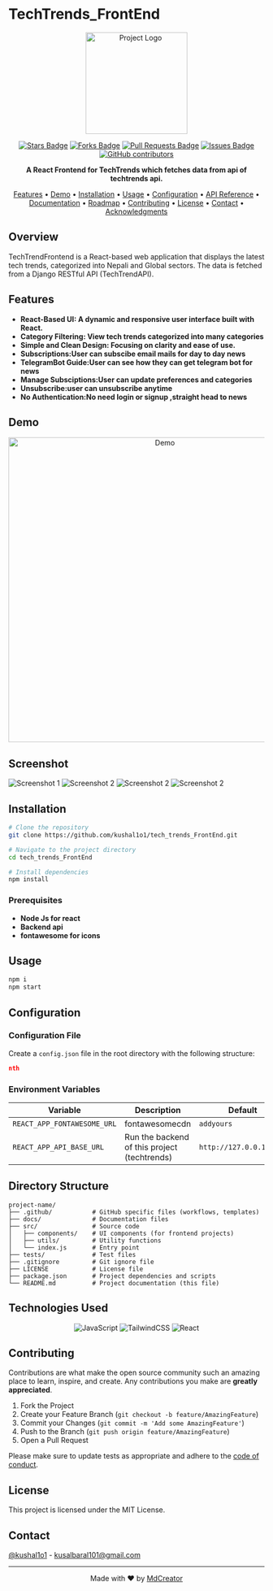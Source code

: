 # TechTrends_FrontEnd

<p align="center">
  <img src="./src/images/TechTrendsLogo.png" alt="Project Logo" width="200" height="200">
</p>

<p align="center">
  <a href="https://github.com/kushal1o1/tech_trends_FrontEnd/stargazers"><img src="https://img.shields.io/github/stars/kushal1o1/tech_trends_FrontEnd" alt="Stars Badge"/></a>
  <a href="https://github.com/kushal1o1/tech_trends_FrontEnd/network/members"><img src="https://img.shields.io/github/forks/kushal1o1/tech_trends_FrontEnd" alt="Forks Badge"/></a>
  <a href="https://github.com/kushal1o1/tech_trends_FrontEnd/pulls"><img src="https://img.shields.io/github/issues-pr/kushal1o1/tech_trends_FrontEnd" alt="Pull Requests Badge"/></a>
  <a href="https://github.com/kushal1o1/tech_trends_FrontEnd/issues"><img src="https://img.shields.io/github/issues/kushal1o1/tech_trends_FrontEnd" alt="Issues Badge"/></a>
  <a href="https://github.com/kushal1o1/tech_trends_FrontEnd/graphs/contributors"><img alt="GitHub contributors" src="https://img.shields.io/github/contributors/kushal1o1/tech_trends_FrontEnd?color=2b9348"></a>
</p>

<p align="center">
  <b>A React Frontend for TechTrends which fetches data from api of techtrends api.</b>
</p>

<p align="center">
  <a href="#features">Features</a> •
  <a href="#demo">Demo</a> •
  <a href="#installation">Installation</a> •
  <a href="#usage">Usage</a> •
  <a href="#configuration">Configuration</a> •
  <a href="#api-reference">API Reference</a> •
  <a href="#documentation">Documentation</a> •
  <a href="#roadmap">Roadmap</a> •
  <a href="#contributing">Contributing</a> •
  <a href="#license">License</a> •
  <a href="#contact">Contact</a> •
  <a href="#acknowledgments">Acknowledgments</a>
</p>


## Overview

TechTrendFrontend is a React-based web application that displays the latest tech trends, categorized into Nepali and Global sectors. The data is fetched from a Django RESTful API (TechTrendAPI). 

## Features

- **React-Based UI: A dynamic and responsive user interface built with React.**
- **Category Filtering: View tech trends categorized into many categories**
- **Simple and Clean Design: Focusing on clarity and ease of use.**
- **Subscriptions:User can subscibe email mails  for day to day news**
- **TelegramBot Guide:User can see how they can get telegram bot for news**
- **Manage Subsciptions:User can update preferences and categories**
- **Unsubscribe:user can unsubscribe anytime**
- **No Authentication:No need login or signup ,straight head to news**


## Demo

<p align="center">
  <img src="path/to/demo.gif" alt="Demo" width="600">
</p>

## Screenshot
![Screenshot 1](./src/images/TechtrendsSS1.jpg)
![Screenshot 2](./src/images/TechtrendsSS2.jpg)
![Screenshot 2](./src/images/TechtrendsSS3.jpg)
![Screenshot 2](./src/images/TechtrendsSS4.jpg)



## Installation
```bash
# Clone the repository
git clone https://github.com/kushal1o1/tech_trends_FrontEnd.git

# Navigate to the project directory
cd tech_trends_FrontEnd

# Install dependencies
npm install

```

### Prerequisites
- **Node Js for react**
- **Backend api**
- **fontawesome for icons**

## Usage

```javascript
npm i 
npm start
```

## Configuration

### Configuration File

Create a `config.json` file in the root directory with the following structure:

```json
nth
```

### Environment Variables

| Variable | Description | Default |
|----------|-------------|---------|
| `REACT_APP_FONTAWESOME_URL` | fontawesomecdn | `addyours` |
| `REACT_APP_API_BASE_URL` | Run the backend of this project (techtrends) | `http://127.0.0.1:8000` |

## Directory Structure

```
project-name/
├── .github/           # GitHub specific files (workflows, templates)
├── docs/              # Documentation files
├── src/               # Source code
│   ├── components/    # UI components (for frontend projects)
│   ├── utils/         # Utility functions
│   └── index.js       # Entry point
├── tests/             # Test files
├── .gitignore         # Git ignore file
├── LICENSE            # License file
├── package.json       # Project dependencies and scripts
└── README.md          # Project documentation (this file)
```

## Technologies Used

<p align="center">
<img src="https://img.shields.io/badge/JavaScript-%23007ACC.svg?style=for-the-badge&logo=JavaScript&logoColor=white" alt="JavaScript">
<img src="https://img.shields.io/badge/TailwindCSS-%23007ACC.svg?style=for-the-badge&logo=TailwindCSS&logoColor=white" alt="TailwindCSS">
<img src="https://img.shields.io/badge/React-%23007ACC.svg?style=for-the-badge&logo=React&logoColor=white" alt="React">
</p>

## Contributing

Contributions are what make the open source community such an amazing place to learn, inspire, and create. Any contributions you make are **greatly appreciated**.

1. Fork the Project
2. Create your Feature Branch (`git checkout -b feature/AmazingFeature`)
3. Commit your Changes (`git commit -m 'Add some AmazingFeature'`)
4. Push to the Branch (`git push origin feature/AmazingFeature`)
5. Open a Pull Request

Please make sure to update tests as appropriate and adhere to the [code of conduct](CODE_OF_CONDUCT.md).

## License

This project is licensed under the MIT License.

## Contact

[@kushal1o1](https://twitter.com/kushal1o1) - kusalbaral101@gmail.com

---

<p align="center">
  Made with ❤️ by <a href="https://github.com/kushal1o1/MDFileCreator">MdCreator</a>
</p>
